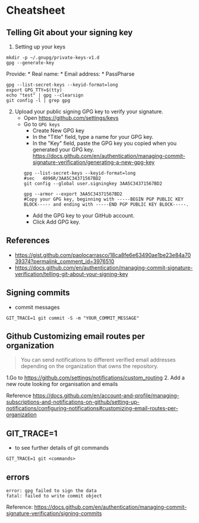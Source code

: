 # Cheatsheet

## Telling Git about your signing key
1. Setting up your keys
```
mkdir -p ~/.gnupg/private-keys-v1.d
gpg --generate-key
```
Provide:
	* Real name:
	* Email address:
	* PassPharse
```
gpg --list-secret-keys --keyid-format=long
export GPG_TTY=$(tty)
echo "test" | gpg --clearsign
git config -l | grep gpg
```

2. Upload your public signing GPG key to verify your signature.
	* Open https://github.com/settings/keys
	* Go to `GPG keys`
		* Create New GPG key
		* In the "Title" field, type a name for your GPG key.
		* In the "Key" field, paste the GPG key you copied when you generated your GPG key.
			https://docs.github.com/en/authentication/managing-commit-signature-verification/generating-a-new-gpg-key
		```
		gpg --list-secret-keys --keyid-format=long
		#sec   4096R/3AA5C34371567BD2
		git config --global user.signingkey 3AA5C34371567BD2

		gpg --armor --export 3AA5C34371567BD2
		#Copy your GPG key, beginning with -----BEGIN PGP PUBLIC KEY BLOCK----- and ending with -----END PGP PUBLIC KEY BLOCK-----.
		```
		* Add the GPG key to your GitHub account.
		* Click Add GPG key.


## References
* https://gist.github.com/paolocarrasco/18ca8fe6e63490ae1be23e84a7039374?permalink_comment_id=3976510
* https://docs.github.com/en/authentication/managing-commit-signature-verification/telling-git-about-your-signing-key

## Signing commits
* commit messages
```
GIT_TRACE=1 git commit -S -m "YOUR_COMMIT_MESSAGE"
```

## Github Customizing email routes per organization
> You can send notifications to different verified email addresses depending on the organization that owns the repository.

1.Go to 
https://github.com/settings/notifications/custom_routing
2. Add a new route looking for organisation and emails 

Reference https://docs.github.com/en/account-and-profile/managing-subscriptions-and-notifications-on-github/setting-up-notifications/configuring-notifications#customizing-email-routes-per-organization

## GIT_TRACE=1
* to see further details of git commands
```
GIT_TRACE=1 git <commands>
```


## errors
```
error: gpg failed to sign the data
fatal: failed to write commit object
```
Reference: https://docs.github.com/en/authentication/managing-commit-signature-verification/signing-commits


